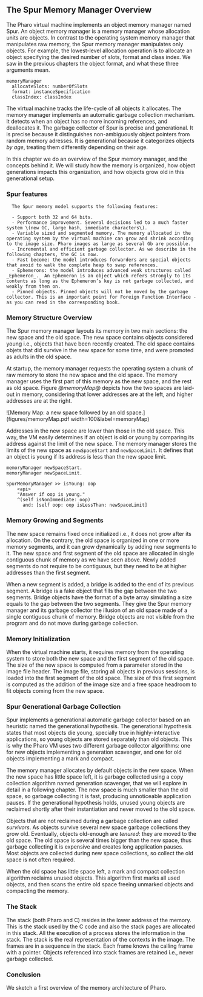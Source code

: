 ## The Spur Memory Manager Overview



The Pharo virtual machine implements an object memory manager named Spur.
An object memory manager is a memory manager whose allocation units are objects.
In contrast to the operating system memory manager that manipulates raw memory, the Spur memory manager manipulates only objects.
For example, the lowest-level allocation operation is to allocate an object specifying the desired number of slots, format and class index.
We saw in the previous chapters the object format, and what these three arguments mean.

```smalltalk=true
memoryManager
  allocateSlots: numberOfSlots
  format: instanceSpecification
  classIndex: classIndex
```


The virtual machine tracks the life-cycle of all objects it allocates.
The memory manager implements an automatic garbage collection mechanism.
It detects when an object has no more incoming references, and deallocates it.
The garbage collector of Spur is precise and generational.
It is precise because it distinguishes non-ambiguously object pointers from random memory adresses.
It is generational because it categorizes objects _by age_, treating them differently depending on their age.

In this chapter we do an overview of the Spur memory manager, and the concepts behind it.
We will study how the memory is organized, how object generations impacts this organization, and how objects grow old in this generational setup.

### Spur features


	  The Spur memory model supports the following features:

	  - Support both 32 and 64 bits.
	  - Performance improvement. Several decisions led to a much faster system \(new GC, large hash, immediate characters\).
	  - Variable sized and segmented memory. The memory allocated in the operating system by the virtual machine can grow and shrink according to the image size. Pharo images as large as several Gb are possible.
	  - Incremental and efficient garbage collector. As we describe in the following chapters, the GC is now.
	  - Fast become: the model introduces forwarders are special objects that avoid to walk the complete heap to swap references.
	  - Ephemerons: the model introduces advanced weak structures called _Ephemeron_.  An Ephemeron is an object which refers strongly to its contents as long as the Ephemeron’s key is not garbage collected, and weakly from then on.
	  - Pinned objects. Pinned objects will not be moved by the garbage collector. This is an important point for Foreign Function Interface - as you can read in the corresponding book.

### Memory Structure Overview


The Spur memory manager layouts its memory in two main sections: the new space and the old space.
The new space contains objects considered young i.e., objects that have been recently created.
The old space contains objets that did survive in the new space for some time, and were promoted as adults in the old space.

At startup, the memory manager requests the operating system a chunk of raw memory to store the new space and the old space.
The memory manager uses the first part of this memory as the new space, and the rest as old space.
Figure *@memoryMap@* depicts how the two spaces are laid-out in memory, considering that lower addresses are at the left, and higher addresses are at the right.

![Memory Map: a new space followed by an old space.](figures/memoryMap.pdf width=100&label=memoryMap)

Addresses in the new space are lower than those in the old space.
This way, the VM easily determines if an object is old or young by comparing its address against the limit of the new space.
The memory manager stores the limits of the new space as `newSpaceStart` and `newSpaceLimit`. It defines that an object is young if its address is less than the new space limit.

```smalltalk=true&caption=A young object is an object located below the newSpaceLimit
memoryManager newSpaceStart.
memoryManager newSpaceLimit.

SpurMemoryManager >> isYoung: oop
	<api>
	"Answer if oop is young."
	^(self isNonImmediate: oop)
	  and: [self oop: oop isLessThan: newSpaceLimit]
```


### Memory Growing and Segments


The new space remains fixed once initialized i.e., it does not grow after its allocation.
On the contrary, the old space is organized in one or more memory segments, and it can grow dynamically by adding new segments to it.
The new space and first segment of the old space are allocated in single contiguous chunk of memory as we have seen above.
Newly added segments do not require to be contiguous, but they need to be at higher addresses than the first segment.

When a new segment is added, a bridge is added to the end of its previous segment.
A bridge is a fake object that fills the gap between the two segments.
Bridge objects have the format of a byte array simulating a size equals to the gap between the two segments.
They give the Spur memory manager and its garbage collector the illusion of an old space made of a single contiguous chunk of memory.
Bridge objects are not visible from the program and do not move during garbage collection.


### Memory Initialization


When the virtual machine starts, it requires memory from the operating system to store both the new space and the first segment of the old space.
The size of the new space is computed from a parameter stored in the image file header.
The image file, storing all objects in previous sessions, is loaded into the first segment of the old space.
The size of this first segment is computed as the addition of the image size and a free space headroom to fit objects coming from the new space.

### Spur Generational Garbage Collection


Spur implements a generational automatic garbage collector based on an heuristic named the generational hypothesis.
The generational hypothesis states that most objects die young, specially true in highly-interactive applications, so young objects are stored separately than old objects.
This is why the Pharo VM uses two different garbage collector algorithms: one for new objects implementing a generation scavenger, and one for old objects implementing a mark and compact.

The memory manager allocates by default objects in the new space.
When the new space has little space left, it is garbage collected using a copy collection algorithm named generation scavenger, that we will explore in detail in a following chapter.
The new space is much smaller than the old space, so garbage collecting it is fast, producing unnoticeable application pauses.
If the generational hypothesis holds, unused young objects are reclaimed shortly after their instantiation and never moved to the old space.

Objects that are not reclaimed during a garbage collection are called _survivors_.
As objects survive several new space garbage collections they grow old.
Eventually, objects old-enough are _tenured_: they are moved to the old space.
The old space is several times bigger than the new space, thus garbage collecting it is expensive and creates long application pauses.
Most objects are collected during new space collections, so collect the old space is not often required.

When the old space has little space left, a mark and compact collection algorithm reclaims unused objects. This algorithm first marks all used objects, and then scans the entire old space freeing unmarked objects and compacting the memory.

### The Stack

The stack \(both Pharo and C\) resides in the lower address of the memory.
This is the stack used by the C code and also the stack pages are allocated in this stack.
All the execution of a process stores the information in the stack.
The stack is the real representation of the contexts in the image. 
The frames are in a sequence in the stack. 
Each frame knows the calling frame with a pointer. 
Objects referenced into stack frames are retained i.e., never garbage collected.

### Conclusion


We sketch a first overview of the memory architecture of Pharo.